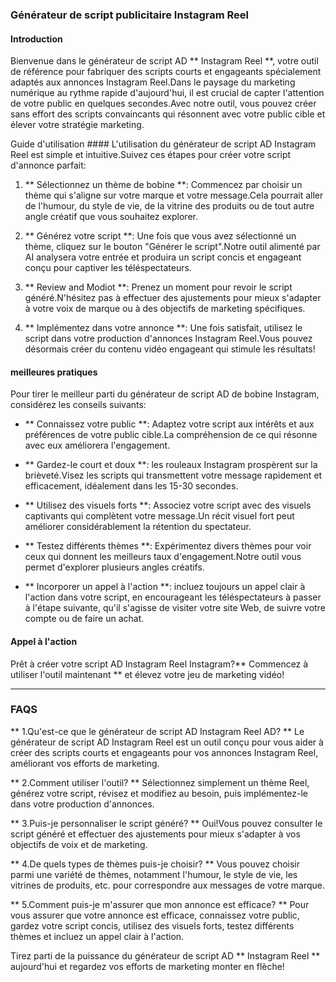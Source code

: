 ### Générateur de script publicitaire Instagram Reel

#### Introduction
Bienvenue dans le générateur de script AD ** Instagram Reel **, votre outil de référence pour fabriquer des scripts courts et engageants spécialement adaptés aux annonces Instagram Reel.Dans le paysage du marketing numérique au rythme rapide d'aujourd'hui, il est crucial de capter l'attention de votre public en quelques secondes.Avec notre outil, vous pouvez créer sans effort des scripts convaincants qui résonnent avec votre public cible et élever votre stratégie marketing.

Guide d'utilisation ####
L'utilisation du générateur de script AD Instagram Reel est simple et intuitive.Suivez ces étapes pour créer votre script d'annonce parfait:

1. ** Sélectionnez un thème de bobine **: Commencez par choisir un thème qui s'aligne sur votre marque et votre message.Cela pourrait aller de l'humour, du style de vie, de la vitrine des produits ou de tout autre angle créatif que vous souhaitez explorer.

2. ** Générez votre script **: Une fois que vous avez sélectionné un thème, cliquez sur le bouton "Générer le script".Notre outil alimenté par AI analysera votre entrée et produira un script concis et engageant conçu pour captiver les téléspectateurs.

3. ** Review and Modiot **: Prenez un moment pour revoir le script généré.N'hésitez pas à effectuer des ajustements pour mieux s'adapter à votre voix de marque ou à des objectifs de marketing spécifiques.

4. ** Implémentez dans votre annonce **: Une fois satisfait, utilisez le script dans votre production d'annonces Instagram Reel.Vous pouvez désormais créer du contenu vidéo engageant qui stimule les résultats!

#### meilleures pratiques
Pour tirer le meilleur parti du générateur de script AD de bobine Instagram, considérez les conseils suivants:

- ** Connaissez votre public **: Adaptez votre script aux intérêts et aux préférences de votre public cible.La compréhension de ce qui résonne avec eux améliorera l'engagement.

- ** Gardez-le court et doux **: les rouleaux Instagram prospèrent sur la brièveté.Visez les scripts qui transmettent votre message rapidement et efficacement, idéalement dans les 15-30 secondes.

- ** Utilisez des visuels forts **: Associez votre script avec des visuels captivants qui complètent votre message.Un récit visuel fort peut améliorer considérablement la rétention du spectateur.

- ** Testez différents thèmes **: Expérimentez divers thèmes pour voir ceux qui donnent les meilleurs taux d'engagement.Notre outil vous permet d'explorer plusieurs angles créatifs.

- ** Incorporer un appel à l'action **: incluez toujours un appel clair à l'action dans votre script, en encourageant les téléspectateurs à passer à l'étape suivante, qu'il s'agisse de visiter votre site Web, de suivre votre compte ou de faire un achat.

#### Appel à l'action
Prêt à créer votre script AD Instagram Reel Instagram?** Commencez à utiliser l'outil maintenant ** et élevez votre jeu de marketing vidéo!

---

### FAQS

** 1.Qu'est-ce que le générateur de script AD Instagram Reel AD? **
Le générateur de script AD Instagram Reel est un outil conçu pour vous aider à créer des scripts courts et engageants pour vos annonces Instagram Reel, améliorant vos efforts de marketing.

** 2.Comment utiliser l'outil? **
Sélectionnez simplement un thème Reel, générez votre script, révisez et modifiez au besoin, puis implémentez-le dans votre production d'annonces.

** 3.Puis-je personnaliser le script généré? **
Oui!Vous pouvez consulter le script généré et effectuer des ajustements pour mieux s'adapter à vos objectifs de voix et de marketing.

** 4.De quels types de thèmes puis-je choisir? **
Vous pouvez choisir parmi une variété de thèmes, notamment l'humour, le style de vie, les vitrines de produits, etc. pour correspondre aux messages de votre marque.

** 5.Comment puis-je m'assurer que mon annonce est efficace? **
Pour vous assurer que votre annonce est efficace, connaissez votre public, gardez votre script concis, utilisez des visuels forts, testez différents thèmes et incluez un appel clair à l'action.

Tirez parti de la puissance du générateur de script AD ** Instagram Reel ** aujourd'hui et regardez vos efforts de marketing monter en flèche!